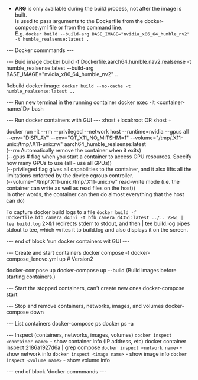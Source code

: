 - **ARG** is only available during the build process, not after the image is built.  
is used to pass arguments to the Dockerfile from the docker-compose.yml file or from the command line.  
E.g. `docker build --build-arg BASE_IMAGE="nvidia_x86_64_humble_nv2" -t humble_realsense:latest .`  

--- Docker commmands ---

--- Buid image
docker build -f Dockerfile.aarch64.humble.nav2.realsense -t humble_realsense:latest --build-arg BASE_IMAGE="nvidia_x86_64_humble_nv2" ..

Rebuild docker image:
`docker build --no-cache -t humble_realsense:latest ..`

--- Run new terminal in the running container
docker exec -it <container-name/ID> bash

--- Run docker containers with GUI ---
xhost +local:root 
OR
xhost +

docker run -it --rm --privileged --network host --runtime=nvidia --gpus all --env="DISPLAY" --env="QT_X11_NO_MITSHM=1" --volume="/tmp/.X11-unix:/tmp/.X11-unix:rw" aarch64_humble_realsense:latest  
(--rm Automatically remove the container when it exits)  
(--gpus # flag when you start a container to access GPU resources. Specify how many GPUs to use (all - use all GPUs))  
(--privileged flag gives all capabilities to the container, and it also lifts all the limitations enforced by the device cgroup controller.   
(--volume="/tmp/.X11-unix:/tmp/.X11-unix:rw" read-write mode (i.e. the container can write as well as read files on the host))  
In other words, the container can then do almost everything that the host can do)  

To capture docker build logs to a file
 `docker build -f Dockerfile.bfb_camera_d435i -t bfb_camera_d435i:latest ../.. 2>&1 | tee build.log`
 2>&1 redirects stderr to stdout, and then | tee build.log pipes stdout to tee, which writes it to build.log and also displays it on the screen.

--- end of block 'run docker containers wit GUI ---

--- Create and start containers
docker compose -f docker-compose_lenovo.yml up # Version2

docker-compose up
docker-compose up --build (Build images before starting containers.)

--- Start the stopped containers, can't create new ones
docker-compose start

--- Stop and remove containers, networks, images, and volumes
docker-compose down

--- List containers
docker-compose ps
docker ps -a

--- Inspect (containers, networks, images, volumes)
`docker inspect <container name>` - show container info (IP address, etc)
   docker container inspect 2186a1927d6a | grep compose 
`docker inspect <network name>` - show network info
`docker inspect <image name>` - show image info
`docker inspect <volume name>` - show volume info

--- end of block 'docker commmands ---